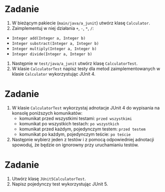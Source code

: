 # Zadanie

 1. W bieżącym pakiecie (`main/java/a_junit`) utwórz klasę `Calculator`.
 1. Zaimplementuj w niej działania `+`, `-`, `*`, `/`:
   * `Integer add(Integer a, Integer b)`
   * `Integer substract(Integer a, Integer b)`
   * `Integer multiply(Integer a, Integer b)`
   * `Integer divide(Integer a, Integer b)`
 1. Następnie w `test/java/a_junit` utwórz klasę `CalculatorTest`.
 1. W klasie `CalculatorTest` napisz testy dla metod zaimplementowanych w klasie `Calculator`
 wykorzystując JUnit 4.
 
# Zadanie

 1. W klasie `CalculatorTest` wykorzystaj adnotacje JUnit 4 do wypisania na konsolę
 poniższych komunikatów:
    * komunikat przed wszystkimi testami: `przed wszystkimi`
    * komunikat po wszystkich testach: `po wszystkich`
    * komunikat przed każdym, pojedynczym testem: `przed testem`
    * komunikat po każdym, pojedynczym teście: `po teście` 
 1. Następnie wybierz jeden z testów i z pomocą odpowiedniej adnotacji
 spowoduj, że będzie on ignorowny przy uruchamianiu testów.

# Zadanie

 1. Utwórz klasę `JUnit5CalculatorTest`.
 1. Napisz pojedynczy test wykorzystując JUnit 5.